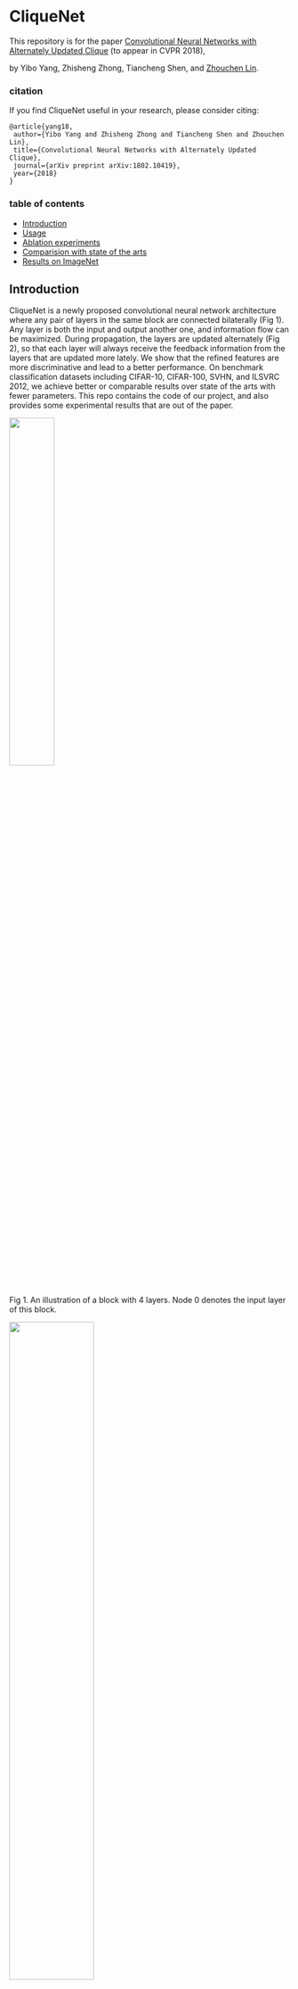# CliqueNet


This repository is for the paper [Convolutional Neural Networks with Alternately Updated Clique](https://arxiv.org/abs/1802.10419) (to appear in CVPR 2018),

by Yibo Yang, Zhisheng Zhong, Tiancheng Shen, and [Zhouchen Lin](http://www.cis.pku.edu.cn/faculty/vision/zlin/zlin.htm).

### citation
If you find CliqueNet useful in your research, please consider citing:

	@article{yang18,
	 author={Yibo Yang and Zhisheng Zhong and Tiancheng Shen and Zhouchen Lin},
	 title={Convolutional Neural Networks with Alternately Updated Clique},
	 journal={arXiv preprint arXiv:1802.10419},
	 year={2018}
	}

### table of contents
- [Introduction](#introduction)
- [Usage](#usage)
- [Ablation experiments](#ablation-experiments)
- [Comparision with state of the arts](#comparision-with-state-of-the-arts)
- [Results on ImageNet](#results-on-imagenet)

## Introduction
CliqueNet is a newly proposed convolutional neural network architecture where any pair of layers in the same block are connected bilaterally (Fig 1). Any layer is both the input and output another one, and information flow can be maximized. During propagation, the layers are updated alternately (Fig 2), so that each layer will always receive the feedback information from the layers that are updated more lately. We show that the refined features are more discriminative and lead to a better performance. On benchmark classification datasets including CIFAR-10, CIFAR-100, SVHN, and ILSVRC 2012, we achieve better or comparable results over state of the arts with fewer parameters. This repo contains the code of our project, and also provides some experimental results that are out of the paper.


<div align=left><img src="https://raw.githubusercontent.com/iboing/CliqueNet/master/img/fig1.JPG" width="40%" height="40%">

Fig 1. An illustration of a block with 4 layers. Node 0 denotes the input layer of this block.


<div align=left><img src="https://raw.githubusercontent.com/iboing/CliqueNet/master/img/tab1.JPG" width="55%" height="55%">

Fig 2. Alternate updating rule in CliqueNet. "{}" denotes the concatenating operator.



## Usage

- Our experiments are conducted with [TensorFlow](https://github.com/tensorflow/tensorflow) in Python 2.
- Clone this repo: `git clone https://github.com/iboing/CliqueNet`
- An example to train a model on CIFAR or SVHN:
```bash
python train.py --gpu [gpu id] --dataset [cifar-10 or cifar-100 or SVHN] --k [filters per layer] --T [all layers of three blocks] --dir [path to save models]
```
- Additional techniques (optional): if you want to use attentional transition, bottleneck architecture, or compression strategy in our paper, add `--if_a True`, `--if_b True`, and `--if_c True`, respectively.


## Ablation experiments

With the feedback connections, CliqueNet alternately re-update previous layers with updated layers, to enable refined features. The weights among layers are re-used for multiple times, so that a deeper representation space can be attained with a fixed number of parameters. In order to test the effectiveness of CliqueNet's feature refinement, we analyze the features generated in different stages by conducting experiments using different versions of CliqueNet. As illustrated by Fig 3, the CliqueNet(I+I) only uses Stage-I feature. The CliqueNet(I+II) uses Stage-I feature concatenated with input layer as the block feature, but transits Stage-II feature into the next block. The CliqueNet(II+II) only uses refined features.

<div align=left><img src="https://raw.githubusercontent.com/iboing/CliqueNet/master/img/fig3.JPG" width="55%" height="55%">

Fig 3. A schema for CliqueNet(i+j), i,j belong to {I,II}.

|Model            |block feature    |transit |error(%)|
|-----------------|-----------------|--------|--------|
|CliqueNet(I+I)   |{ X_0, Stage-I } |Stage-I |6.64    |
|CliqueNet(I+II)  |{ X_0, Stage-I } |Stage-II|6.10    |
|CliqueNet(II+II) |{ X_0, Stage-II }|Stage-II|5.76    |

Tab 1. Resutls of different versions of CliqueNets.

To run the experiments above, please modify `train.py` as:
```python
from models.cliquenet_I_I import build_model
```
for CliqueNet(I+I), and
```python
from models.cliquenet_I_II import build_model
```
for CliqueNet(I+II).

We further consider a situation where the feedback is not processed entirely. Concretely, when k=64 and T=15, we use the Stage-II feature, but only the first `X` steps, see Fig 2. Then `X=0` is just the case of CliqueNet(I+I), and `X=5` corresponds to CliqueNet(II+II).


|Model|CIFAR-10| CIFAR-100|
|--------------|----|-----|
|CliqueNet(X=0)|5.83|24.79|
|CliqueNet(X=1)|5.63|24.65|
|CliqueNet(X=2)|5.54|24.37|
|CliqueNet(X=3)|5.41|23.75|
|CliqueNet(X=4)|5.20|24.04|
|CliqueNet(X=5)|5.12|23.73|

Tab 2. Performance of CliqueNets with different `X`.

To run the experiments with different `X`, modify `train.py` as:
```python
from models.cliquenet_X import build_model
```
and set the value of `X` in `./models/cliquenet_X.py`

## Comparision with state of the arts

The results listed below demonstrate the superiority of CliqueNet over DenseNet when there are no additional techniques (bottleneck, compression, etc.).

|Model                               | FLOPs | Params | CIFAR-10 | CIFAR-100 | SVHN |
|------------------------------------| ------|--------| -------- |-----------|------|
|DenseNet  (k = 12, T = 36)          | 0.53G | 1.0M   |  7.00    |  27.55    | 1.79 |
|DenseNet  (k = 12, T = 96)          | 3.54G | 7.0M   |  5.77    |  23.79    | 1.67 |
|DenseNet  (k = 24, T = 96)          | 13.78G| 27.2M  |  5.83    |  23.42    | 1.59 |
|                                    |       |        |          |           |      |
|CliqueNet (k = 36, T = 12)          | 0.91G | 0.94M  |  5.93    |  27.32    | 1.77 |
|CliqueNet (k = 64, T = 15)          | 4.21G | 4.49M  |  5.12    |  23.98    | 1.62 |
|CliqueNet (k = 80, T = 15)          | 6.45G | 6.94M  |  5.10    |  23.32    | 1.56 |
|CliqueNet (k = 80, T = 18)          | 9.45G | 10.14M |  5.06    |  23.14    | 1.51 |

Tab 3. Main results on CIFAR and SVHN without data augmentation.

Because larger T would lead to higher computation cost and slightly more parameters, we prefer using a larger k in our experiments. To make comparisons more fair, we also consider the situation where k and T of DenseNets and CliqueNets are exactly the same, see Tab 4.

|Model|Params|CIFAR-10 | CIFAR-100|
|--------------------|-----|----|-----|
|DenseNet(k=12,T=36) |1.02M|7.00|27.55|
|CliqueNet(k=12,T=36)|1.05M|5.79|26.85|
|                    |     |    |     |
|DenseNet(k=24,T=18) |0.99M|7.13|27.70|
|CliqueNet(k=24,T=18)|0.99M|6.04|26.57|
|                    |     |    |     |
|DenseNet(k=36,T=12) |0.96M|6.89|27.54|
|CliqueNet(k=36,T=12)|0.94M|5.93|27.32|

Tab 4. Comparisons with the same k and T.

Note that the result of DenseNet(k=12, T=36) is reported by original paper. The others are implementated by ourselves under the same experimental settings.



## Results on ImageNet

- Our experiments of ImageNet are conducted with [Pytorch](http://pytorch.org) in Python 2.
- The code is in the `imagenet` file.
- An example to train a model on ImageNet:

```bash
python train_imagenet.py --gpu [gpu ids (default: '0,1,2,3')] --workers [number of data loading workers (default: 8)] --epochs [number of total epochs to run (default: 100)] --start-epoch ]manual epoch number (useful on restarts)] --batch-size [mini-batch size (default: 200)] --learning-rate [initial learning rate (default: 0.1)] --momentum [momentum (default: 0.9)] --weight-decay [weight decay (default: 1e-4)] --resume [path to latest checkpoint model (default: './cliquenet_s0.pth.tar')] --save [path to save models--evaluate(evaluate model on validation set) --pretrained(use pre-trained model) [data:path to the imagenet dataset] ]
```

